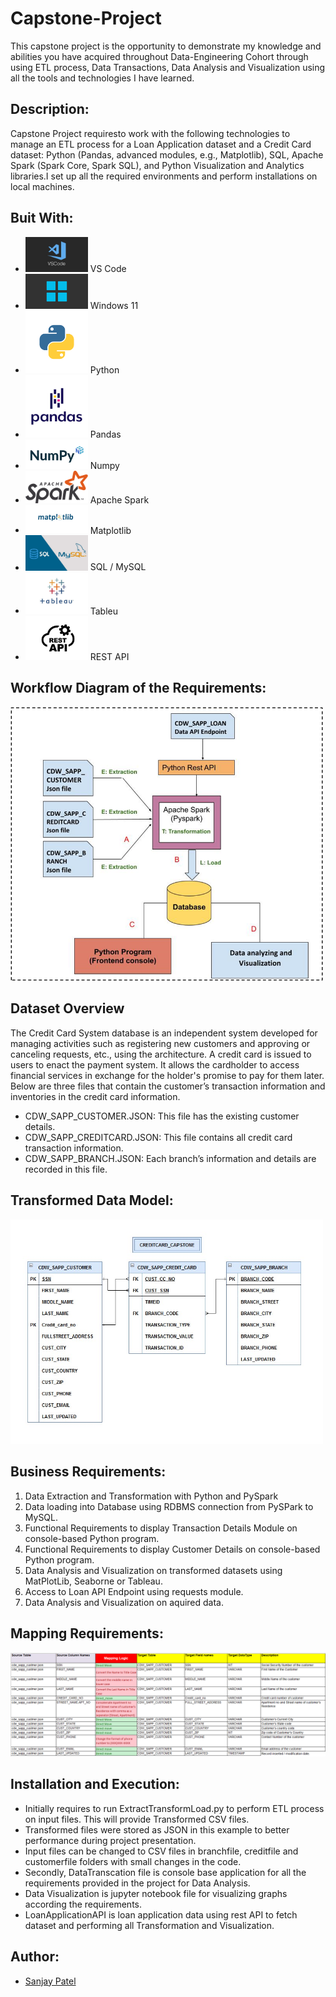 # **Capstone-Project**

This capstone project is the opportunity to demonstrate my knowledge and abilities you have acquired throughout Data-Engineering Cohort through using ETL process, Data Transactions, Data Analysis and Visualization using all the tools and technologies I have learned. 

## Description:

Capstone Project requiresto work with the following technologies to manage an ETL process for a Loan Application dataset and a Credit Card dataset: Python (Pandas, advanced modules, e.g., Matplotlib), SQL, Apache Spark (Spark Core, Spark SQL), and Python Visualization and Analytics libraries.I set up all the required environments and perform installations on local machines.

## Buit With:

- <img src="0 SGbxc-dbU0gyaVWm.jpg" alt="drawing" width="100"/> VS Code
- <img src="images.png" alt="drawing" width="100"/> Windows 11
- <img src="python-programming-language.png" alt="drawing" width="100"/> Python
- <img src="pandas-logo-300.png" alt="drawing" width="100"/> Pandas
- <img src="twitter-image.jpg" alt="drawing" width="100"/> Numpy
- <img src="Apache_Spark_logo.svg.png" alt="drawing" width="100"/> Apache Spark
- <img src="1 UoBrVq6F9KmAnnyTHrlCXA.png" alt="drawing" width="100"/> Matplotlib
- <img src="/images/image-1.png" alt="drawing" width="100"/> SQL / MySQL
- <img src="image-2.png" alt="drawing" width="100"/> Tableu
- <img src="1_mbP4Bjrs8Hshx7IgjsUNSg.jpeg" alt="drawing" width="100"/> REST API


## Workflow Diagram of the Requirements:

<img src="image.png" alt="drawing" width="500"/>

## Dataset Overview

The Credit Card System database is an independent system developed for managing activities such as registering new customers and approving or canceling requests, etc., using the architecture.
A credit card is issued to users to enact the payment system. It allows the cardholder to access financial services in exchange for the holder's promise to pay for them later. Below are three files that contain the customer’s transaction information and inventories in the credit card information.
- 	CDW_SAPP_CUSTOMER.JSON: This file has the existing customer details.
-	CDW_SAPP_CREDITCARD.JSON: This file contains all credit card transaction information.
-	CDW_SAPP_BRANCH.JSON: Each branch’s information and details are recorded in this file. 

## Transformed Data Model:

<img src="image-3.png" alt="drawing" width="500"/>

## Business Requirements:

1. Data Extraction and Transformation with Python and PySpark
2. Data loading into Database using RDBMS connection from PySPark to MySQL.
3. Functional Requirements to display Transaction Details Module on console-based Python program.
4. Functional Requirements to display Customer Details on console-based Python program.
5. Data Analysis and Visualization on transformed datasets using MatPlotLib, Seaborne or Tableau.
6. Access to Loan API Endpoint using requests module.
7. Data Analysis and Visualization on aquired data. 

## Mapping Requirements:

![Alt text](image-4.png)

## Installation and Execution:

- Initially requires to run ExtractTransformLoad.py to perform ETL process on input files. This will provide Transformed CSV files.
- Transformed files were stored as JSON in this example to better performance during project presentation.
- Input files can be changed to CSV files in branchfile, creditfile and customerfile folders with small changes in the code. 
- Secondly, DataTranscation file is console base application for all the requirements provided in the project for Data Analysis. 
- Data Visualization is jupyter notebook file for visualizing graphs according the requirements. 
- LoanApplicationAPI is loan application data using rest API to fetch dataset and performing all Transformation and Visualization.



## Author:

- [Sanjay Patel](https://github.com/sanjaypatel16/)


